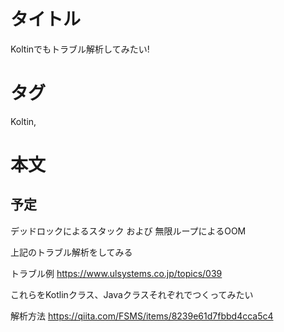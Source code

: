 # タイトル
Koltinでもトラブル解析してみたい!

# タグ
Koltin,

# 本文

## 予定

デッドロックによるスタック
および
無限ループによるOOM

上記のトラブル解析をしてみる

トラブル例
https://www.ulsystems.co.jp/topics/039

これらをKotlinクラス、Javaクラスそれぞれでつくってみたい

解析方法
https://qiita.com/FSMS/items/8239e61d7fbbd4cca5c4
